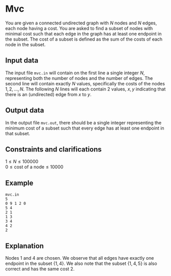 # Mvc

You are given a connected undirected graph with $N$ nodes and $N$ edges, each node having a cost. You are asked to find a subset of nodes with minimal cost such that each edge in the graph has at least one endpoint in the subset. The cost of a subset is defined as the sum of the costs of each node in the subset.

## Input data

The input file `mvc.in` will contain on the first line a single integer $N$, representing both the number of nodes and the number of edges. The second line will contain exactly $N$ values, specifically the costs of the nodes $1, 2, \dots, N$. The following $N$ lines will each contain $2$ values, $x, y$ indicating that there is an (undirected) edge from $x$ to $y$.

## Output data

In the output file `mvc.out`, there should be a single integer representing the minimum cost of a subset such that every edge has at least one endpoint in that subset.

## Constraints and clarifications

$1 \leq N \leq 100000$  
$0 \leq \text{cost of a node} \leq 10000$ 

## Example

`mvc.in`  
`5`  
`0 9 1 2 0`  
`5 4`  
`2 1`  
`1 3`  
`3 4`  
`4 2`  
`2` 

## Explanation

Nodes $1$ and $4$ are chosen. We observe that all edges have exactly one endpoint in the subset $\{1, 4\}$. We also note that the subset $\{1, 4, 5\}$ is also correct and has the same cost $2$.